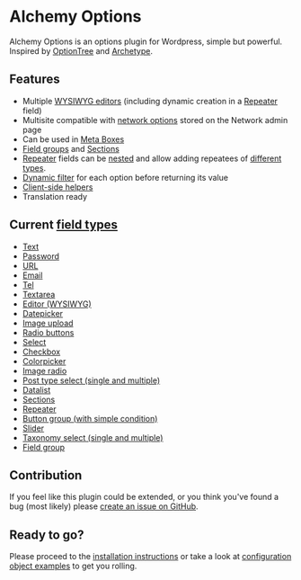 # Alchemy Options

Alchemy Options is an options plugin for Wordpress, simple but powerful. Inspired by [OptionTree](https://wordpress.org/plugins/option-tree/) and [Archetype](https://our.umbraco.org/projects/backoffice-extensions/archetype/).

## Features

* Multiple [WYSIWYG editors](https://docs.alchemy-options.com/fields/editor.html) (including dynamic creation in a [Repeater](https://docs.alchemy-options.com/fields/repeater.html) field)
* Multisite compatible with [network options](https://docs.alchemy-options.com/samples.html#network-options) stored on the Network admin page
* Can be used in [Meta Boxes](https://docs.alchemy-options.com/meta-boxes.html)
* [Field groups](https://docs.alchemy-options.com/fields/field-group.html) and [Sections](https://docs.alchemy-options.com/fields/sections.html)
* [Repeater](https://docs.alchemy-options.com/fields/repeater.html) fields can be [nested](https://docs.alchemy-options.com/fields/repeater.html#nested-repeaters) and allow adding repeatees of [different types](https://docs.alchemy-options.com/fields/repeater.html#typed-repeaters).
* [Dynamic filter](https://docs.alchemy-options.com/filters/alch_value_option_id.html) for each option before returning its value
* [Client-side helpers](https://docs.alchemy-options.com/javascript/)
* Translation ready

## Current [field types](https://docs.alchemy-options.com/fields/)

* [Text](https://docs.alchemy-options.com/fields/text.html)
* [Password](https://docs.alchemy-options.com/fields/password.html)
* [URL](https://docs.alchemy-options.com/fields/url.html)
* [Email](https://docs.alchemy-options.com/fields/email.html)
* [Tel](https://docs.alchemy-options.com/fields/tel.html)
* [Textarea](https://docs.alchemy-options.com/fields/textarea.html)
* [Editor (WYSIWYG)](https://docs.alchemy-options.com/fields/editor.html)
* [Datepicker](https://docs.alchemy-options.com/fields/datepicker.html)
* [Image upload](https://docs.alchemy-options.com/fields/upload.html)
* [Radio buttons](https://docs.alchemy-options.com/fields/radio.html)
* [Select](https://docs.alchemy-options.com/fields/select.html)
* [Checkbox](https://docs.alchemy-options.com/fields/checkbox.html)
* [Colorpicker](https://docs.alchemy-options.com/fields/colorpicker.html)
* [Image radio](https://docs.alchemy-options.com/fields/image-radio.html)
* [Post type select (single and multiple)](https://docs.alchemy-options.com/fields/post-type-select.html)
* [Datalist](https://docs.alchemy-options.com/fields/datalist.html)
* [Sections](https://docs.alchemy-options.com/fields/sections.html)
* [Repeater](https://docs.alchemy-options.com/fields/repeater.html)
* [Button group (with simple condition)](https://docs.alchemy-options.com/fields/button-group.html)
* [Slider](https://docs.alchemy-options.com/fields/slider.html)
* [Taxonomy select (single and multiple)](https://docs.alchemy-options.com/fields/taxonomy-select.html)
* [Field group](https://docs.alchemy-options.com/fields/field-group.html)

## Contribution

If you feel like this plugin could be extended, or you think you've found a bug (most likely) please [create an issue on GitHub](https://github.com/AlchemyOptions/AlchemyOptions).

## Ready to go?

Please proceed to the [installation instructions](https://docs.alchemy-options.com/Installation.html) or take a look at [configuration object examples](https://docs.alchemy-options.com/Samples.html) to get you rolling.
